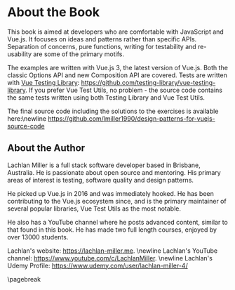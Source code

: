 # About the Book

This book is aimed at developers who are comfortable with JavaScript and Vue.js. It focuses on ideas and patterns rather than specific APIs. Separation of concerns, pure functions, writing for testability and re-usability are some of the primary motifs.

The examples are written with Vue.js 3, the latest version of Vue.js. Both the classic Options API and new Composition API are covered. Tests are written with [Vue Testing Library](https://github.com/testing-library/vue-testing-library): https://github.com/testing-library/vue-testing-library. If you prefer Vue Test Utils, no problem - the source code contains the same tests written using both Testing Library and Vue Test Utils.

The final source code including the solutions to the exercises is available here:\newline 
https://github.com/lmiller1990/design-patterns-for-vuejs-source-code

## About the Author

Lachlan Miller is a full stack software developer based in Brisbane, Australia. He is passionate about open source and mentoring. His primary areas of interest is testing, software quality and design patterns. 

He picked up Vue.js in 2016 and was immediately hooked. He has been contributing to the Vue.js ecosystem since, and is the primary maintainer of several popular libraries, Vue Test Utils as the most notable.

He also has a YouTube channel where he posts advanced content, similar to that found in this book. He has made two full length courses, enjoyed by over 13000 students.

Lachlan's website: https://lachlan-miller.me. \newline
Lachlan's YouTube channel: https://www.youtube.com/c/LachlanMiller. \newline
Lachlan's Udemy Profile: https://www.udemy.com/user/lachlan-miller-4/

\pagebreak
